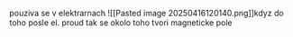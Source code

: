 pouziva se v elektrarnach
![[Pasted image 20250416120140.png]]kdyz do toho posle el. proud tak se okolo toho tvori magneticke pole